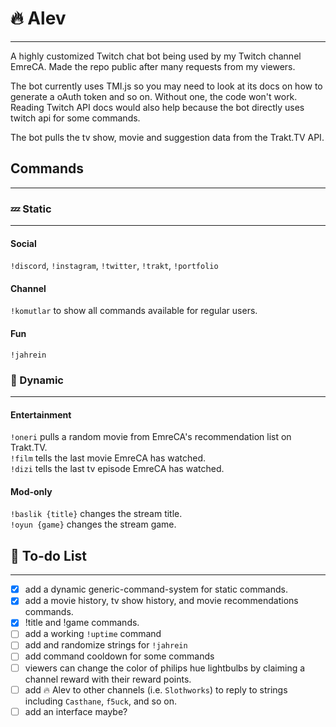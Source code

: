 # 🔥 Alev 
- - -
A highly customized Twitch chat bot being used by my Twitch channel EmreCA. Made the repo public after many requests from my viewers.

The bot currently uses TMI.js so you may need to look at its docs on how to generate a oAuth token and so on. Without one, the code won't work. Reading Twitch API docs would also help because the bot directly uses twitch api for some commands.
 
The bot pulls the tv show, movie and suggestion data from the Trakt.TV API. 

## Commands
- - -
### 💤 Static
- - -
#### Social  
`!discord`, `!instagram`, `!twitter`, `!trakt`, `!portfolio`  
#### Channel  
`!komutlar` to show all commands available for regular users.  
#### Fun
`!jahrein`

### 🚀 Dynamic
- - -
#### Entertainment
`!oneri` pulls a random movie from EmreCA's recommendation list on Trakt.TV.  
`!film` tells the last movie EmreCA has watched.  
`!dizi` tells the last tv episode EmreCA has watched.  

#### Mod-only

`!baslik {title}` changes the stream title.  
`!oyun {game}` changes the stream game.

## 📃 To-do List
- - -
- [x] add a dynamic generic-command-system for static commands.
- [x] add a movie history, tv show history, and movie recommendations commands.
- [x] !title and !game commands.
- [ ] add a working `!uptime` command
- [ ] add and randomize strings for `!jahrein`
- [ ] add command cooldown for some commands
- [ ] viewers can change the color of philips hue lightbulbs by claiming a channel reward with their reward points.
- [ ] add 🔥 Alev to other channels (i.e. `Slothworks`) to reply to strings including `Casthane`, `f5uck`, and so on. 
- [ ] add an interface maybe?
